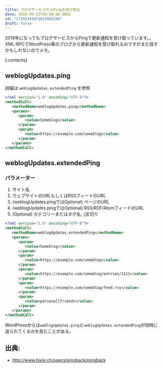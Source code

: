 ```yaml
---
title: ブログサービスからPingを受け取る
date: 2018-05-25T09:29:46.000Z
id: "17391345971647885284"
draft: false
---
```

2018年になってもブログサービスからPingで更新通知を受け取っています。。
XML-RPCでWordPress等のブログから更新通知を受け取れるのですがまた探すかもしれないのでメモ。

[:contents]

## weblogUpdates.ping

詳細は `weblogUpdates.extendedPing` を参照

```xml
<?xml version="1.0" encoding="UTF-8"?>
<methodCall>
   <methodName>weblogUpdates.ping</methodName>
   <params>
      <param>
         <value>Someblog</value>
      </param>
      <param>
         <value>https://example.com/someblog</value>
      </param>
   </params>
</methodCall>
```

## weblogUpdates.extendedPing

### パラメーター

1. サイト名
2. ウェブサイトのURLもしくはRSSフィードのURL 
3. (weblogUpdates.pingではOptional) ページのURL
4. (weblogUpdates.pingではOptional) RSS/RDF/AtomフィードのURL
5. (Optional) カテゴリーまたはタグ名, `|`区切り

```xml
<?xml version="1.0" encoding="UTF-8"?>
<methodCall>
   <methodName>weblogUpdates.extendedPing</methodName>
   <params>
      <param>
         <value>Someblog</value>
      </param>
      <param>
         <value>https://example.com/someblog</value>
      </param>
      <param>
         <value>https://example.com/someblog/entries/1111</value>
      </param>
      <param>
         <value>https://example.com/someblog/feed.rss</value>
      </param>
      <param>
         <value>personal|friends</value>
      </param>
   </params>
</methodCall>
```

WordPressからは`weblogUpdates.ping`と`weblogUpdates.extendedPing`が同時に送られてくるのを見たことがある。

## 出典:

- http://www.hixie.ch/specs/pingback/pingback

